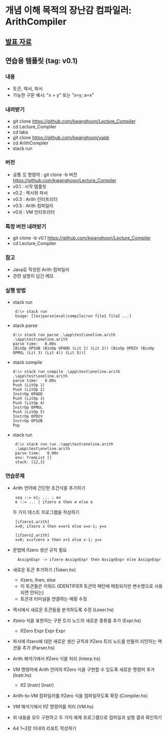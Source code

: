 # 개념 이해 목적의 장난감 컴파일러: ArithCompiler

## [발표 자료](https://docs.google.com/presentation/d/1hHkPlbf7fio9SIlInbcOTKMrwUudob1GUL5dxmeorXc/edit?usp=sharing)

## 연습용 템플릿 (tag: v0.1)

### 내용
 - 토큰, 렉서, 파서
 - 가능한 구문 예시: "x = y" 또는 "x=y; a=x"



### 내려받기
 - git clone https://github.com/kwanghoon/Lecture_Compiler
 - cd Lecture_Compiler
 - cd labs
 - git clone https://github.com/kwanghoon/yapb
 - cd ArithCompiler
 - stack run 

### 버전
 - 공통 깃 명령어 : git clone -b 버전 https://github.com/kwanghoon/Lecture_Compiler
 - v0.1 : 시작 템플릿
 - v0.2 : 렉서와 파서
 - v0.3 : Arith 인터프리터
 - v0.5 : Arith 컴파일러
 - v0.6 : VM 인터프리터

### 특정 버전 내려받기
 - git clone -b v0.1 https://github.com/kwanghoon/Lecture_Compiler
 - cd Lecture_Compiler

### 참고
 - Java로 작성된 Arith 컴파일러
 - 관련 설명이 담긴 메모

### 실행 방법
 - stack run 

   ```
    d:\> stack run
    Usage: [lex|parse|eval|compile|run file1 file2 ...]
   ```

 - stack parse
   ```
   d:\> stack run parse .\app\test\oneline.arith
   .\app\test\oneline.arith
   parse time:   0.00s
   [BinOp OPSUB (BinOp OPADD (Lit 1) (Lit 2)) (BinOp OPDIV (BinOp OPMUL (Lit 3) (Lit 4)) (Lit 5))]
   ```

 - stack compile
   ```
   d:\> stack run compile .\app\test\oneline.arith
   .\app\test\oneline.arith
   parse time:   0.00s
   Push (LitOp 1)
   Push (LitOp 2)
   InstrOp OPADD
   Push (LitOp 3)
   Push (LitOp 4)
   InstrOp OPMUL
   Push (LitOp 5)
   InstrOp OPDIV
   InstrOp OPSUB
   Pop
   ```

 - stack run 
   ```
    d:\> stack run run .\app\test\oneline.arith
    .\app\test\oneline.arith
    parse time:   0.00s
    env: fromList []
    stack: [12,3]
   ```

### 연습문제
 - Arith 언어에 간단한 조건식을 추가하기

   ```
    seq ::= e1; ... ; en
    e ::= ... | ifzero e then e else e
   ```

   두 가지 테스트 프로그램을 작성하기
   ```
    [ifzero1.arith]
    x=0; ifzero x then x=x+1 else x=x-1; y=x
   ```
   ```
    [ifzero2.arith]
    x=0; x=ifzero x then x+1 else x-1; y=x
   ```

- 문법에 ifzero 생산 규칙 필요

  ```
    AssignExpr -> ifzero AssignExpr then AssignExpr else AssignExpr
  ```

- 새로운 토큰 추가하기 (Token.hs)

  * ifzero, then, else 
  * 이 토큰들은 키워드 (IDENTIFIER 토큰의 패턴에 매칭되지만 변수명으로 사용되면 안되는)
  * 토큰과 터미널을 연결하는 매핑 수정

- 렉서에서 새로운 토큰들을 분석하도록 수정 (Lexer.hs)

- ifzero 식을 표현하는 구문 트리 노드의 새로운 종류를 추가 (Expr.hs)
  * IfZero Expr Expr Expr 

- 파서에 ifzero에 대한 새로운 생산 규칙과 IfZero 트리 노드를 만들어 리턴하는 액션을 추가 (Parser.hs)

- Arith 해석기에서 IfZero 식을 처리 (Interp.hs)

- VM 명령어에 Arith 언어의 IfZero 식을 구현할 수 있도록 새로운 명령어 추가 (Instr.hs)
  * IfZ [Instr] [Instr]

- Arith-to-VM 컴파일러를 IfZero 식을 컴파일하도록 확장 (Compiler.hs)

- VM 해석기에서 IfZ 명령어를 처리 (VM.hs)

- 위 내용을 모두 구현하고 두 가지 예제 프로그램으로 컴파일과 실행 결과 확인하기

- A4 1~2장 이내의 리포트 작성하기
